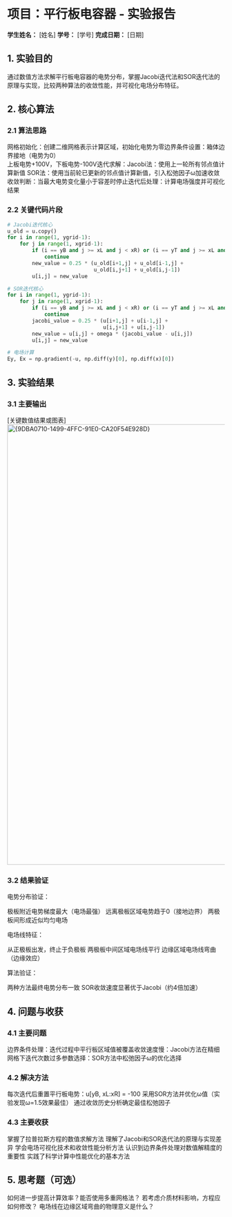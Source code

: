 # 项目：平行板电容器 - 实验报告

**学生姓名：** [姓名] **学号：** [学号] **完成日期：** [日期]

## 1. 实验目的

通过数值方法求解平行板电容器的电势分布，掌握Jacobi迭代法和SOR迭代法的原理与实现，比较两种算法的收敛性能，并可视化电场分布特征。

## 2. 核心算法
### 2.1 算法思路

网格初始化​：创建二维网格表示计算区域，初始化电势为零
​边界条件设置​：箱体边界接地（电势为0）    
             上板电势+100V，下板电势-100V
​迭代求解​：Jacobi法：使用上一轮所有邻点值计算新值
         SOR法：使用当前轮已更新的邻点值计算新值，引入松弛因子ω加速收敛
​收敛判断​：当最大电势变化量小于容差时停止迭代
​后处理​：计算电场强度并可视化结果

### 2.2 关键代码片段
```python
# Jacobi迭代核心
u_old = u.copy()
for i in range(1, ygrid-1):
    for j in range(1, xgrid-1):
        if (i == yB and j >= xL and j < xR) or (i == yT and j >= xL and j < xR):
            continue
        new_value = 0.25 * (u_old[i+1,j] + u_old[i-1,j] + 
                            u_old[i,j+1] + u_old[i,j-1])
        u[i,j] = new_value

# SOR迭代核心
for i in range(1, ygrid-1):
    for j in range(1, xgrid-1):
        if (i == yB and j >= xL and j < xR) or (i == yT and j >= xL and j < xR):
            continue
        jacobi_value = 0.25 * (u[i+1,j] + u[i-1,j] + 
                               u[i,j+1] + u[i,j-1])
        new_value = u[i,j] + omega * (jacobi_value - u[i,j])
        u[i,j] = new_value

# 电场计算
Ey, Ex = np.gradient(-u, np.diff(y)[0], np.diff(x)[0])
```

## 3. 实验结果

### 3.1 主要输出

[关键数值结果或图表]
<img width="1018" alt="{9DBA0710-1499-4FFC-91E0-CA20F54E928D}" src="https://github.com/user-attachments/assets/280e1fb6-4894-41b9-848b-08b0c890ab89" />


### 3.2 结果验证

电势分布验证​：

极板附近电势梯度最大（电场最强）
远离极板区域电势趋于0（接地边界）
两极板间形成近似均匀电场


​电场线特征​：

从正极板出发，终止于负极板
两极板中间区域电场线平行
边缘区域电场线弯曲（边缘效应）


​算法验证​：

两种方法最终电势分布一致
SOR收敛速度显著优于Jacobi（约4倍加速）

## 4. 问题与收获

### 4.1 主要问题

边界条件处理​：迭代过程中平行板区域值被覆盖
​收敛速度慢​：Jacobi方法在精细网格下迭代次数过多
​参数选择​：SOR方法中松弛因子ω的优化选择

### 4.2 解决方法

每次迭代后重置平行板电势：u[yB, xL:xR] = -100
采用SOR方法并优化ω值（实验发现ω=1.5效果最佳）
通过收敛历史分析确定最佳松弛因子

### 4.3 主要收获

掌握了拉普拉斯方程的数值求解方法
理解了Jacobi和SOR迭代法的原理与实现差异
学会电场可视化技术和收敛性能分析方法
认识到边界条件处理对数值解精度的重要性
实践了科学计算中性能优化的基本方法

## 5. 思考题（可选）

如何进一步提高计算效率？能否使用多重网格法？
若考虑介质材料影响，方程应如何修改？
电场线在边缘区域弯曲的物理意义是什么？
